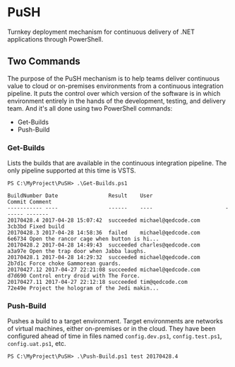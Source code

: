 # PuSH
Turnkey deployment mechanism for continuous delivery of .NET applications through PowerShell.

## Two Commands
The purpose of the PuSH mechanism is to help teams deliver continuous value to cloud or on-premises environments from a continuous integration pipeline. It puts the control over which version of the software is in which environment entirely in the hands of the development, testing, and delivery team. And it's all done using two PowerShell commands:

* Get-Builds
* Push-Build

### Get-Builds
Lists the builds that are available in the continuous integration pipeline. The only pipeline supported at this time is VSTS.

```
PS C:\MyProject\PuSH> .\Get-Builds.ps1

BuildNumber Date                Result    User                       Commit Comment
----------- ----                ------    ----                       ------ -------
20170428.4 2017-04-28 15:07:42  succeeded michael@qedcode.com        3cb3bd Fixed build
20170428.3 2017-04-28 14:58:36  failed    michael@qedcode.com        6e6734 Open the rancor cage when button is hi...
20170428.2 2017-04-28 14:49:43  succeeded charles@qedcode.com        a3a97e Open the trap door when Jabba laughs.
20170428.1 2017-04-28 14:29:32  succeeded michael@qedcode.com        2b7d1c Force choke Gammorean guards.
20170427.12 2017-04-27 22:21:08 succeeded michael@qedcode.com        d7d690 Control entry droid with The Force.
20170427.11 2017-04-27 22:12:18 succeeded tim@qedcode.com            72e49e Project the hologram of the Jedi makin...
```

### Push-Build
Pushes a build to a target environment. Target environments are networks of virtual machines, either on-premises or in the cloud. They have been configured ahead of time in files named `config.dev.ps1`,  `config.test.ps1`,  `config.uat.ps1`, etc.

```
PS C:\MyProject\PuSH> .\Push-Build.ps1 test 20170428.4
```